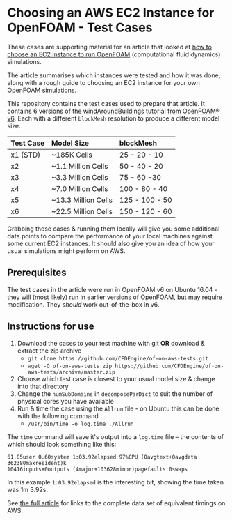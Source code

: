 # Choosing an AWS EC2 Instance for OpenFOAM - Test Cases

These cases are supporting material for an article that looked at [how to choose an EC2 instance to run OpenFOAM](https://www.cfdengine.com/blog/how-to-choose-an-ec2-instance-for-openfoam/) (computational fluid dynamics) simulations.

The article summarises which instances were tested and how it was done, along with a rough guide to choosing an EC2 instance for your own OpenFOAM simulations.

This repository contains the test cases used to prepare that article. It contains 6 versions of the [windAroundBuildings tutorial from OpenFOAM&reg; v6](https://github.com/OpenFOAM/OpenFOAM-6/tree/master/tutorials/incompressible/simpleFoam/windAroundBuildings). Each with a different `blockMesh` resolution to produce a different model size.

| Test Case | Model Size            | blockMesh         |
|:--        |:--                    |:--                |
| x1 (STD)  | ~185K Cells           | 25 - 20 - 10      |
| x2        | ~1.1 Million Cells    | 50 - 40 - 20      |
| x3        | ~3.3 Million Cells    | 75 - 60 -30       |
| x4        | ~7.0 Million Cells    | 100 - 80 - 40     |
| x5        | ~13.3 Million Cells   | 125 - 100 - 50    |
| x6        | ~22.5 Million Cells   | 150 - 120 - 60    |

Grabbing these cases & running them locally will give you some additional data points to compare the performance of your local machines against some current EC2 instances. It should also give you an idea of how your usual simulations might perform on AWS.

## Prerequisites
The test cases in the article were run in OpenFOAM v6 on Ubuntu 16.04 - they will (most likely) run in earlier versions of OpenFOAM, but may require modification. They *should* work out-of-the-box in v6.

## Instructions for use
1. Download the cases to your test machine with git **OR** download & extract the zip archive
	- `git clone https://github.com/CFDEngine/of-on-aws-tests.git`
	- `wget -O of-on-aws-tests.zip https://github.com/CFDEngine/of-on-aws-tests/archive/master.zip`
2. Choose which test case is closest to your usual model size & change into that directory
3. Change the `numSubDomains` in `decomposeParDict` to suit the number of physical cores you have available
4. Run & time the case using the `Allrun` file - on Ubuntu this can be done with the following command
	- `/usr/bin/time -o log.time ./Allrun`

The `time` command will save it's output into a `log.time` file &ndash; the contents of which should look something like this:

```
61.85user 0.60system 1:03.92elapsed 97%CPU (0avgtext+0avgdata 362380maxresident)k
10416inputs+0outputs (4major+103628minor)pagefaults 0swaps
```

In this example `1:03.92elapsed` is the interesting bit, showing  the time taken was 1m 3.92s.

See [the full article](https://www.cfdengine.com/blog/how-to-choose-an-ec2-instance-for-openfoam/) for links to the complete data set of equivalent timings on AWS.
